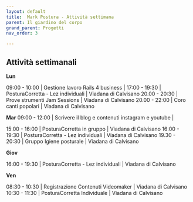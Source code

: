 ```yaml
---
layout: default
title:  Mark Postura - Attività settimana
parent: Il giardino del corpo
grand_parent: Progetti
nav_order: 3

---
```



## Attività settimanali




**Lun**

09:00 - 10:00 | Gestione lavoro Rails 4 business | 
17:00 - 19:30 | PosturaCorretta - Lez individuali | Viadana di Calvisano
20.00 - 20:30 | Prove strumenti Jam Sessions  | Viadana di Calvisano
20.00 - 22:00 | Coro canti popolari | Viadana di Calvisano

**Mar**
09:00 - 12:00 | Scrivere il blog e contenuti instagram e youtube  | 

15:00 - 16:00 | PosturaCorretta in gruppo | Viadana di Calvisano
16:00 - 19:30 | PosturaCorretta - Lez individuali | Viadana di Calvisano
19.30 - 20:30 | Gruppo Igiene posturale | Viadana di Calvisano


**Giov**

16:00 - 19:30 | PosturaCorretta - Lez individuali | Viadana di Calvisano

**Ven**

08:30 - 10:30 | Registrazione Contenuti Videomaker | Viadana di Calvisano
10:30 - 11:30 | PosturaCorretta Individuale | Viadana di Calvisano





